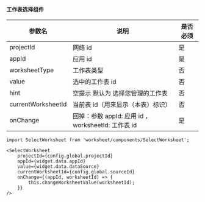 #### 工作表选择组件


| 参数名 | 说明 | 是否必须 |
|---|---|---|
| projectId | 网络 id | 是 |
| appId | 应用 id | 是 |
|  worksheetType | 工作表类型 | 否  |
| value | 选中的工作表 id | 否 |
| hint | 空提示 默认为 选择您管理的工作表 | 否 |
| currentWorksheetId | 当前表 id（用来显示（本表）标识） | 否 |
| onChange | 回掉：参数 appId: 应用 id ，worksheetId: 工作表 id| 是 |


```
import SelectWorksheet from 'worksheet/components/SelectWorksheet';

<SelectWorksheet
    projectId={config.global.projectId}
    appId={widget.data.appId}
    value={widget.data.dataSource}
    currentWorksheetId={config.global.sourceId}
    onChange={(appId, worksheetId) => {
        this.changeWorksheetValue(worksheetId);
    }}
/>
```
